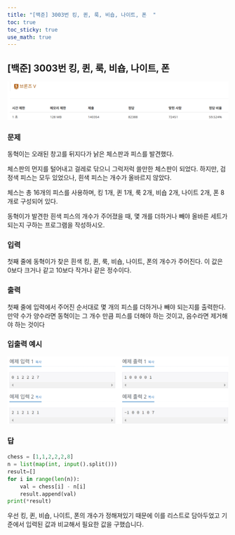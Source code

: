 ```yaml
---
title: "[백준] 3003번 킹, 퀸, 룩, 비숍, 나이트, 폰  "
toc: true
toc_sticky: true
use_math: true
---
```


## [백준] 3003번 킹, 퀸, 룩, 비숍, 나이트, 폰 

<img src="/../images/2025-02-26-1일1코테_1/image-20250226005028940.png" alt="image-20250226005028940" style="zoom:67%;" />

### 문제

동혁이는 오래된 창고를 뒤지다가 낡은 체스판과 피스를 발견했다.

체스판의 먼지를 털어내고 걸레로 닦으니 그럭저럭 쓸만한 체스판이 되었다. 하지만, 검정색 피스는 모두 있었으나, 흰색 피스는 개수가 올바르지 않았다.

체스는 총 16개의 피스를 사용하며, 킹 1개, 퀸 1개, 룩 2개, 비숍 2개, 나이트 2개, 폰 8개로 구성되어 있다.

동혁이가 발견한 흰색 피스의 개수가 주어졌을 때, 몇 개를 더하거나 빼야 올바른 세트가 되는지 구하는 프로그램을 작성하시오.



### 입력

첫째 줄에 동혁이가 찾은 흰색 킹, 퀸, 룩, 비숍, 나이트, 폰의 개수가 주어진다. 이 값은 0보다 크거나 같고 10보다 작거나 같은 정수이다.



### 출력

첫째 줄에 입력에서 주어진 순서대로 몇 개의 피스를 더하거나 빼야 되는지를 출력한다. 만약 수가 양수라면 동혁이는 그 개수 만큼 피스를 더해야 하는 것이고, 음수라면 제거해야 하는 것이다



### 입출력 예시

<img src="/../images/2025-02-26-1일1코테_1/image-20250226005140172.png" alt="image-20250226005140172" style="zoom:67%;" />



### 답

```python
chess = [1,1,2,2,2,8]
n = list(map(int, input().split()))
result=[]
for i in range(len(n)):
    val = chess[i] - n[i]
    result.append(val)
print(*result)
```

우선 킹, 퀸, 비숍, 나이트, 폰의 개수가 정해져있기 때문에 이를 리스트로 담아두었고 기준에서 입력된 값과 비교해서 필요한 값을 구했습니다.